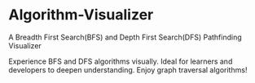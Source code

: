 # Algorithm-Visualizer
A Breadth First Search(BFS) and Depth First Search(DFS) Pathfinding Visualizer 

Experience BFS and DFS algorithms visually.
Ideal for learners and developers to deepen understanding.
Enjoy graph traversal algorithms!

